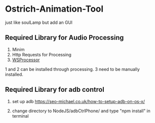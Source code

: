 # Ostrich-Animation-Tool
just like soulLamp but add an GUI

## Required Library for Audio Processing
  1. Minim
  2. Http Requests for Processing
  3. [WSProcessor](https://github.com/thisisvictor/WSProcessor) 

  1 and 2 can be installed through processing. 3 need to be manually installed.

## Required Library for adb control
  1. set up adb
  https://seo-michael.co.uk/how-to-setup-adb-on-os-x/

  2. change directory to NodeJS/adbCtrlPhone/ and type "npm install" in terminal